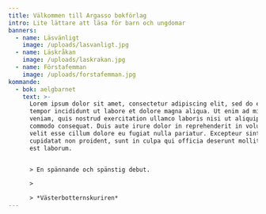 ```yaml
---
title: Välkommen till Argasso bokförlag
intro: Lite lättare att läsa för barn och ungdomar
banners:
  - name: Läsvänligt
    image: /uploads/lasvanligt.jpg
  - name: Läskråkan
    image: /uploads/laskrakan.jpg
  - name: Förstafemman
    image: /uploads/forstafemman.jpg
kommande:
  - bok: aelgbarnet
    text: >-
      Lorem ipsum dolor sit amet, consectetur adipiscing elit, sed do eiusmod
      tempor incididunt ut labore et dolore magna aliqua. Ut enim ad minim
      veniam, quis nostrud exercitation ullamco laboris nisi ut aliquip ex ea
      commodo consequat. Duis aute irure dolor in reprehenderit in voluptate
      velit esse cillum dolore eu fugiat nulla pariatur. Excepteur sint occaecat
      cupidatat non proident, sunt in culpa qui officia deserunt mollit anim id
      est laborum.


      > En spännande och spänstig debut. 

      >

      > *Västerbotternskuriren*
---
```

